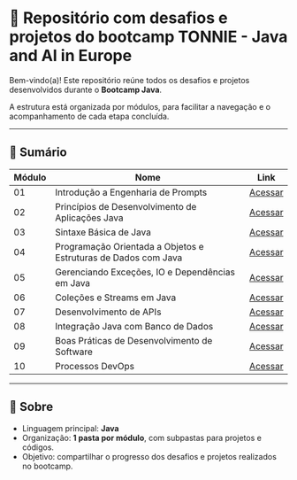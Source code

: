 # 🚀 Repositório com desafios e projetos do bootcamp TONNIE - Java and AI in Europe

Bem-vindo(a)! Este repositório reúne todos os desafios e projetos desenvolvidos durante o **Bootcamp Java**.  

A estrutura está organizada por módulos, para facilitar a navegação e o acompanhamento de cada etapa concluída.

---

## 📑 Sumário

| Módulo | Nome | Link |
| ------ | ------------------------------ | --------------------------------------- |
| 01     | Introdução a Engenharia de Prompts | [Acessar](./modulo-01-intro-eng-prompt) |
| 02     | Princípios de Desenvolvimento de Aplicações Java | [Acessar](./modulo-02-principios-java) |
| 03     | Sintaxe Básica de Java | [Acessar](./modulo-03-sintaxe-basica-java) |
| 04     | Programação Orientada a Objetos e Estruturas de Dados com Java | [Acessar](./modulo-04-poo-estruturas-java) |
| 05     | Gerenciando Exceções, IO e Dependências em Java | [Acessar](./modulo-05-excecoes-io-dependencias) |
| 06     | Coleções e Streams em Java | [Acessar](./modulo-06-colecoes-stream-java) |
| 07     | Desenvolvimento de APIs | [Acessar](./modulo-07-desenvolvimento-apis) |
| 08     | Integração Java com Banco de Dados | [Acessar](./modulo-08-integracao-bd-java) |
| 09     | Boas Práticas de Desenvolvimento de Software | [Acessar](./modulo-09-boas-praticas) |
| 10     | Processos DevOps | [Acessar](./modulo-10-processos-devops) |

---

## 📌 Sobre

- Linguagem principal: **Java**
- Organização: **1 pasta por módulo**, com subpastas para projetos e códigos.
- Objetivo: compartilhar o progresso dos desafios e projetos realizados no bootcamp.